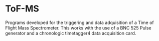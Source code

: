 # ToF-MS
Programs developed for the triggering and data adquisition of a Time of Flight Mass Spectrometer. This works with the use of a BNC 525 Pulse generator and a chronologic timetagger4 data acquisition card.
